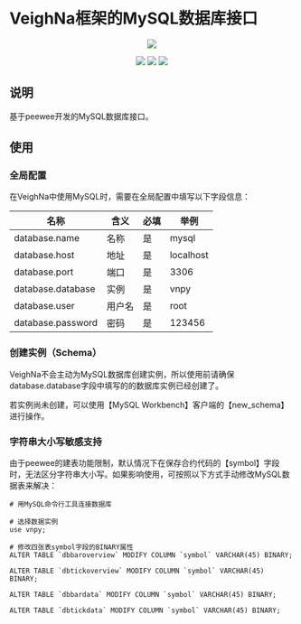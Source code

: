 # VeighNa框架的MySQL数据库接口

<p align="center">
  <img src ="https://vnpy.oss-cn-shanghai.aliyuncs.com/vnpy-logo.png"/>
</p>

<p align="center">
    <img src ="https://img.shields.io/badge/version-1.1.0-blueviolet.svg"/>
    <img src ="https://img.shields.io/badge/platform-windows|linux|macos-yellow.svg"/>
    <img src ="https://img.shields.io/badge/python-3.10|3.11|3.12|3.13-blue.svg" />
</p>

## 说明

基于peewee开发的MySQL数据库接口。

## 使用

### 全局配置

在VeighNa中使用MySQL时，需要在全局配置中填写以下字段信息：

|名称|含义|必填|举例|
|---------|----|---|---|
|database.name|名称|是|mysql|
|database.host|地址|是|localhost|
|database.port|端口|是|3306|
|database.database|实例|是|vnpy|
|database.user|用户名|是|root|
|database.password|密码|是|123456|

### 创建实例（Schema）

VeighNa不会主动为MySQL数据库创建实例，所以使用前请确保database.database字段中填写的的数据库实例已经创建了。

若实例尚未创建，可以使用【MySQL Workbench】客户端的【new_schema】进行操作。


### 字符串大小写敏感支持

由于peewee的建表功能限制，默认情况下在保存合约代码的【symbol】字段时，无法区分字符串大小写。如果影响使用，可按照以下方式手动修改MySQL数据表来解决：

```
# 用MySQL命令行工具连接数据库

# 选择数据实例
use vnpy;

# 修改四张表symbol字段的BINARY属性
ALTER TABLE `dbbaroverview` MODIFY COLUMN `symbol` VARCHAR(45) BINARY;

ALTER TABLE `dbtickoverview` MODIFY COLUMN `symbol` VARCHAR(45) BINARY;

ALTER TABLE `dbbardata` MODIFY COLUMN `symbol` VARCHAR(45) BINARY;

ALTER TABLE `dbtickdata` MODIFY COLUMN `symbol` VARCHAR(45) BINARY;
```

